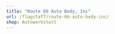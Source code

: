 ```yaml
---
title: "Route 66 Auto Body, Inc"
url: /flagstaff/route-66-auto-body-inc/
shop: Autowerkstatt
---
```

